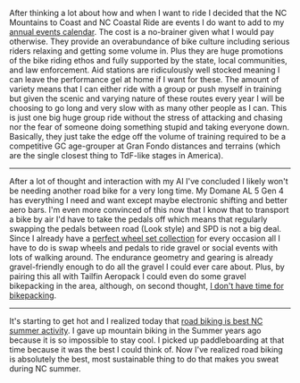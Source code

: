 After thinking a lot about how and when I want to ride I decided that the NC Mountains to Coast and NC Coastal Ride are events I do want to add  to my [annual events calendar](../Fitness/Annual%20bike%20events.md). The cost is a no-brainer given what I would pay otherwise. They provide an overabundance of bike culture including serious riders relaxing and getting some volume in. Plus they are huge promotions of the bike riding ethos and fully supported by the state, local communities, and law enforcement. Aid stations are ridiculously well stocked meaning I can leave the performance gel at home if I want for these. The amount of variety means that I can either ride with a group or push myself in training but given the scenic and varying nature of these routes every year I will be choosing to go long and very slow with as many other people as I can. This is just one big huge group ride without the stress of attacking and chasing nor the fear of someone doing something stupid and taking everyone down. Basically, they just take the edge off the volume of training required to be a competitive GC age-grouper at Gran Fondo distances and terrains (which are the single closest thing to TdF-like stages in America).

----

After a lot of thought and interaction with my AI I've concluded I likely won't be needing another road bike for a very long time. My Domane AL 5 Gen 4 has everything I need and want except maybe electronic shifting and better aero bars. I'm even more convinced of this now that I know that to transport a bike by air I'd have to take the pedals off which means that regularly swapping the pedals between road (Look style) and SPD is not a big deal. Since I already have a [perfect wheel set collection](../Bikes/Perfect%20wheel%20set%20collection.md) for every occasion all I have to do is swap wheels and pedals to ride gravel or social events with lots of walking around. The endurance geometry and gearing is already gravel-friendly enough to do all the gravel I could ever care about. Plus, by pairing this all with Tailfin Aeropack I could even do some gravel bikepacking in the area, although, on second thought, [I don't have time for bikepacking](../Bikes/Events%20instead%20of%20bikepacking?.md).

----

It's starting to get hot and I realized today that [road biking is best NC summer activity](../Bikes/Road%20biking%20is%20best%20NC%20summer%20activity.md). I gave up mountain biking in the Summer years ago because it is so impossible to stay cool. I picked up paddleboarding at that time because it was the best I could think of. Now I've realized road biking is absolutely the best, most sustainable thing to do that makes you sweat during NC summer.